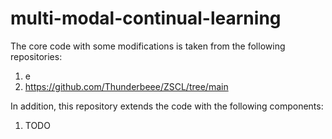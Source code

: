 # multi-modal-continual-learning

The core code with some modifications is taken from the following repositories:
1) e
2) https://github.com/Thunderbeee/ZSCL/tree/main

In addition, this repository extends the code with the following components:
1) TODO


